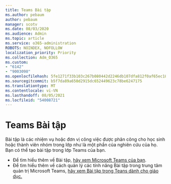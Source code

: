 ```yaml
---
title: Teams Bài tập
ms.author: pebaum
author: pebaum
manager: scotv
ms.date: 08/03/2020
ms.audience: Admin
ms.topic: article
ms.service: o365-administration
ROBOTS: NOINDEX, NOFOLLOW
localization_priority: Priority
ms.collection: Adm_O365
ms.custom:
- "6142"
- "9003098"
ms.openlocfilehash: 5fe1271f33b103c267b080442d2246db107dfa812f0af65ec1808dd1cd640a4e
ms.sourcegitcommit: b5f7da89a650d2915dc652449623c78be6247175
ms.translationtype: MT
ms.contentlocale: vi-VN
ms.lasthandoff: 08/05/2021
ms.locfileid: "54008721"
---
```

# <a name="teams-assignments"></a>Teams Bài tập

Bài tập là các nhiệm vụ hoặc đơn vị công việc được phân công cho học sinh hoặc thành viên nhóm trong lớp như là một phần của nghiên cứu của họ. Bạn có thể tạo bài tập trong lớp Teams của bạn.

- Để tìm hiểu thêm về Bài tập, [hãy xem Microsoft Teams của bạn](https://support.microsoft.com/en-us/office/microsoft-teams-5aa4431a-8a3c-4aa5-87a6-b6401abea114#ID0EAABAAA=Assignments).
- Để tìm hiểu thêm về cách quản lý các tính năng Bài tập trong trung tâm quản trị Microsoft Teams, [hãy xem Bài tập trong Teans dành cho giáo dục.](https://docs.microsoft.com/microsoftteams/expand-teams-across-your-org/assignments-in-teams)